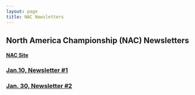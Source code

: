 ```yaml
---
layout: page
title: NAC Newsletters
---
```


## North America Championship (NAC) Newsletters
#### [NAC Site](http://nac.icpc.global)

### [Jan.10, Newsletter #1](/nac/Jan10-Letter1.pdf)
### [Jan. 30, Newsletter #2](/nac/Jan30-Letter2.pdf)